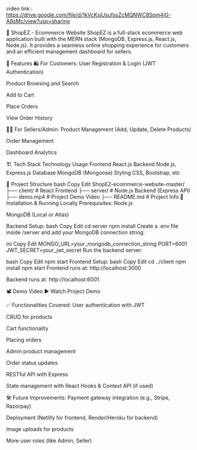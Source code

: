 video link : https://drive.google.com/file/d/1kVcKsjUsufssZcMQNWC8Spm4jG-A8sMc/view?usp=sharing


🛒 ShopEZ - Ecommerce Website
ShopEZ is a full-stack ecommerce web application built with the MERN stack (MongoDB, Express.js, React.js, Node.js). It provides a seamless online shopping experience for customers and an efficient management dashboard for sellers.

📌 Features
🛍️ For Customers:
User Registration & Login (JWT Authentication)

Product Browsing and Search

Add to Cart

Place Orders

View Order History

🧑‍💼 For Sellers/Admin:
Product Management (Add, Update, Delete Products)

Order Management

Dashboard Analytics

🏗️ Tech Stack
Technology	Usage
Frontend	React.js
Backend	Node.js, Express.js
Database	MongoDB (Mongoose)
Styling	CSS, Bootstrap, etc

📂 Project Structure
bash
Copy
Edit
ShopEZ-ecommerce-website-master/
├── client/         # React Frontend
├── server/         # Node.js Backend (Express API)
├── demo.mp4        # Project Demo Video
├── README.md       # Project Info
🚀 Installation & Running Locally
Prerequisites:
Node.js

MongoDB (Local or Atlas)

Backend Setup:
bash
Copy
Edit
cd server
npm install
Create a .env file inside /server and add your MongoDB connection string:

ini
Copy
Edit
MONGO_URL=your_mongodb_connection_string
PORT=6001
JWT_SECRET=your_jwt_secret
Run the backend server:

bash
Copy
Edit
npm start
Frontend Setup:
bash
Copy
Edit
cd ../client
npm install
npm start
Frontend runs at: http://localhost:3000

Backend runs at: http://localhost:6001

📽️ Demo Video
▶️ Watch Project Demo

✅ Functionalities Covered:
User authentication with JWT

CRUD for products

Cart functionality

Placing orders

Admin product management

Order status updates

RESTful API with Express

State management with React Hooks & Context API (if used)

🛠️ Future Improvements:
Payment gateway integration (e.g., Stripe, Razorpay)

Deployment (Netlify for frontend, Render/Heroku for backend)

Image uploads for products

More user roles (like Admin, Seller)
